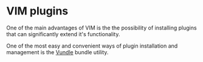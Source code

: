 
# VIM plugins

One of the main advantages of VIM is the the possibility of installing plugins that can significantly extend it's functionality.

One of the most easy and convenient ways of plugin installation and management is the [Vundle](vundle.md) bundle utility.